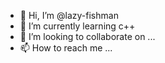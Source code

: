 - 👋 Hi, I’m @lazy-fishman
- 🌱 I’m currently learning c++
- 💞️ I’m looking to collaborate on ...
- 📫 How to reach me ...

<!---
lazy-fishman/lazy-fishman is a ✨ special ✨ repository because its `README.md` (this file) appears on your GitHub profile.
You can click the Preview link to take a look at your changes.
--->
